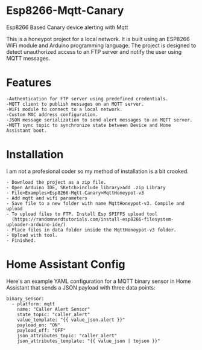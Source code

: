 # Esp8266-Mqtt-Canary
Esp8266 Based Canary device alerting with Mqtt

This is a honeypot project for a local network. It is built using an ESP8266 WiFi module and Arduino programming language. The project is designed to detect unauthorized access to an FTP server and notify the user using MQTT messages.

# Features

	-Authentication for FTP server using predefined credentials.
	-MQTT client to publish messages on an MQTT server.
	-WiFi module to connect to a local network.
	-Custom MAC address configuration.
	-JSON message serialization to send alert messages to an MQTT server.
	-MQTT sync topic to synchronize state between Device and Home Assistant boot.
	
# Installation
I am not a profesional coder so my method of installation is a bit crooked.

	- Download the project as a zip file.
	- Open Arduino IDE, SKetch>include library>add .zip Library
	- File>Examples>Esp8266-Mqtt-Canary>MqttHoneypot-v3
	- Add mqtt and wifi parameters
	- Save file to a new folder with name MqttHoneypot-v3. Compile and upload
	- To upload files to FTP. Install Esp SPIFFS upload tool
	  (https://randomnerdtutorials.com/install-esp8266-filesystem-uploader-arduino-ide/)
	- Place files in data folder inside the MqttHoneypot-v3 folder.
	- Upload with tool.
	- Finished.

# Home Assistant Config

Here's an example YAML configuration for a MQTT binary sensor in Home Assistant that sends a JSON payload with three data points:

```
binary_sensor:
  - platform: mqtt
    name: "Caller Alert Sensor"
    state_topic: "caller_alert"
    value_template: "{{ value_json.alert }}"
    payload_on: "ON"
    payload_off: "OFF"
    json_attributes_topic: "caller_alert"
    json_attributes_template: "{{ value_json | tojson }}"
```

